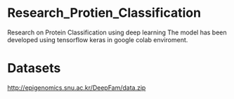 # Research_Protien_Classification
Research on Protein Classification using deep learning
The model has been developed using tensorflow keras in google colab enviroment.
# Datasets 
http://epigenomics.snu.ac.kr/DeepFam/data.zip
